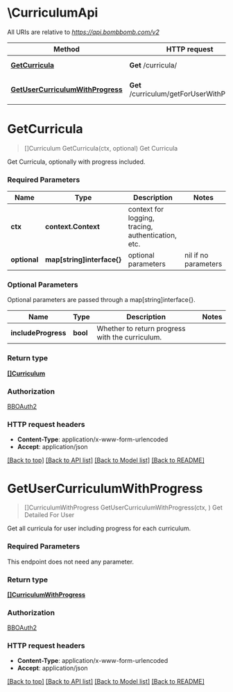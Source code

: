 # \CurriculumApi

All URIs are relative to *https://api.bombbomb.com/v2*

Method | HTTP request | Description
------------- | ------------- | -------------
[**GetCurricula**](CurriculumApi.md#GetCurricula) | **Get** /curricula/ | Get Curricula
[**GetUserCurriculumWithProgress**](CurriculumApi.md#GetUserCurriculumWithProgress) | **Get** /curriculum/getForUserWithProgress | Get Detailed For User


# **GetCurricula**
> []Curriculum GetCurricula(ctx, optional)
Get Curricula

Get Curricula, optionally with progress included.

### Required Parameters

Name | Type | Description  | Notes
------------- | ------------- | ------------- | -------------
 **ctx** | **context.Context** | context for logging, tracing, authentication, etc.
 **optional** | **map[string]interface{}** | optional parameters | nil if no parameters

### Optional Parameters
Optional parameters are passed through a map[string]interface{}.

Name | Type | Description  | Notes
------------- | ------------- | ------------- | -------------
 **includeProgress** | **bool**| Whether to return progress with the curriculum. | 

### Return type

[**[]Curriculum**](Curriculum.md)

### Authorization

[BBOAuth2](../README.md#BBOAuth2)

### HTTP request headers

 - **Content-Type**: application/x-www-form-urlencoded
 - **Accept**: application/json

[[Back to top]](#) [[Back to API list]](../README.md#documentation-for-api-endpoints) [[Back to Model list]](../README.md#documentation-for-models) [[Back to README]](../README.md)

# **GetUserCurriculumWithProgress**
> []CurriculumWithProgress GetUserCurriculumWithProgress(ctx, )
Get Detailed For User

Get all curricula for user including progress for each curriculum.

### Required Parameters
This endpoint does not need any parameter.

### Return type

[**[]CurriculumWithProgress**](CurriculumWithProgress.md)

### Authorization

[BBOAuth2](../README.md#BBOAuth2)

### HTTP request headers

 - **Content-Type**: application/x-www-form-urlencoded
 - **Accept**: application/json

[[Back to top]](#) [[Back to API list]](../README.md#documentation-for-api-endpoints) [[Back to Model list]](../README.md#documentation-for-models) [[Back to README]](../README.md)

